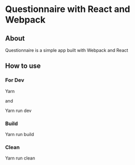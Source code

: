 # Questionnaire with React and Webpack

## About

Questionnaire is a simple app built with Webpack and React

## How to use
### For Dev

Yarn

and 

Yarn run dev

### Build

Yarn run build

### Clean

Yarn run clean
